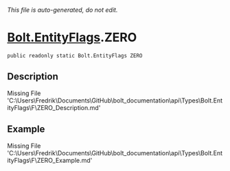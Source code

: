*This file is auto-generated, do not edit.*

# [Bolt.EntityFlags](Types/Bolt.EntityFlags.md).ZERO
`public readonly static Bolt.EntityFlags ZERO`
## Description
Missing File 'C:\Users\Fredrik\Documents\GitHub\bolt_documentation\api\Types\Bolt.EntityFlags\F\ZERO_Description.md'
## Example
Missing File 'C:\Users\Fredrik\Documents\GitHub\bolt_documentation\api\Types\Bolt.EntityFlags\F\ZERO_Example.md'
